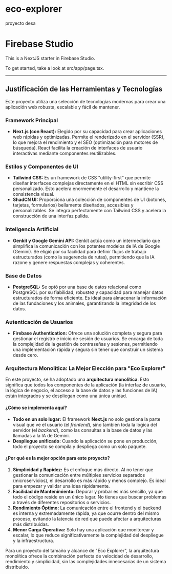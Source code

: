 # eco-explorer
proyecto desa

# Firebase Studio

This is a NextJS starter in Firebase Studio.

To get started, take a look at src/app/page.tsx.

---

## Justificación de las Herramientas y Tecnologías

Este proyecto utiliza una selección de tecnologías modernas para crear una aplicación web robusta, escalable y fácil de mantener.

### Framework Principal

*   **Next.js (con React):** Elegido por su capacidad para crear aplicaciones web rápidas y optimizadas. Permite el renderizado en el servidor (SSR), lo que mejora el rendimiento y el SEO (optimización para motores de búsqueda). React facilita la creación de interfaces de usuario interactivas mediante componentes reutilizables.

### Estilos y Componentes de UI

*   **Tailwind CSS:** Es un framework de CSS "utility-first" que permite diseñar interfaces complejas directamente en el HTML sin escribir CSS personalizado. Esto acelera enormemente el desarrollo y mantiene la consistencia visual.
*   **ShadCN UI:** Proporciona una colección de componentes de UI (botones, tarjetas, formularios) bellamente diseñados, accesibles y personalizables. Se integra perfectamente con Tailwind CSS y acelera la construcción de una interfaz pulida.

### Inteligencia Artificial

*   **Genkit y Google Gemini API:** Genkit actúa como un intermediario que simplifica la comunicación con los potentes modelos de IA de Google (Gemini). Se eligió por su facilidad para definir flujos de trabajo estructurados (como la sugerencia de rutas), permitiendo que la IA razone y genere respuestas complejas y coherentes.

### Base de Datos

*   **PostgreSQL:** Se optó por una base de datos relacional como PostgreSQL por su fiabilidad, robustez y capacidad para manejar datos estructurados de forma eficiente. Es ideal para almacenar la información de las fundaciones y los animales, garantizando la integridad de los datos.

### Autenticación de Usuarios

*   **Firebase Authentication:** Ofrece una solución completa y segura para gestionar el registro e inicio de sesión de usuarios. Se encarga de toda la complejidad de la gestión de contraseñas y sesiones, permitiendo una implementación rápida y segura sin tener que construir un sistema desde cero.

### Arquitectura Monolítica: La Mejor Elección para "Eco Explorer"

En este proyecto, se ha adoptado una **arquitectura monolítica**. Esto significa que todos los componentes de la aplicación (la interfaz de usuario, la lógica de negocio, el acceso a la base de datos y las funciones de IA) están integrados y se despliegan como una única unidad.

#### ¿Cómo se implementa aquí?

*   **Todo en un solo lugar:** El framework **Next.js** no solo gestiona la parte visual que ve el usuario (el *frontend*), sino también toda la lógica del servidor (el *backend*), como las consultas a la base de datos y las llamadas a la IA de Gemini.
*   **Despliegue unificado:** Cuando la aplicación se pone en producción, todo el proyecto se compila y despliega como un solo paquete.

#### ¿Por qué es la mejor opción para este proyecto?

1.  **Simplicidad y Rapidez:** Es el enfoque más directo. Al no tener que gestionar la comunicación entre múltiples servicios separados (microservicios), el desarrollo es más rápido y menos complejo. Es ideal para empezar y validar una idea rápidamente.
2.  **Facilidad de Mantenimiento:** Depurar y probar es más sencillo, ya que todo el código reside en un único lugar. No tienes que buscar problemas a través de diferentes repositorios o servicios.
3.  **Rendimiento Óptimo:** La comunicación entre el frontend y el backend es interna y extremadamente rápida, ya que ocurre dentro del mismo proceso, evitando la latencia de red que puede afectar a arquitecturas más distribuidas.
4.  **Menor Carga Operativa:** Solo hay una aplicación que monitorear y escalar, lo que reduce significativamente la complejidad del despliegue y la infraestructura.

Para un proyecto del tamaño y alcance de "Eco Explorer", la arquitectura monolítica ofrece la combinación perfecta de velocidad de desarrollo, rendimiento y simplicidad, sin las complejidades innecesarias de un sistema distribuido.
